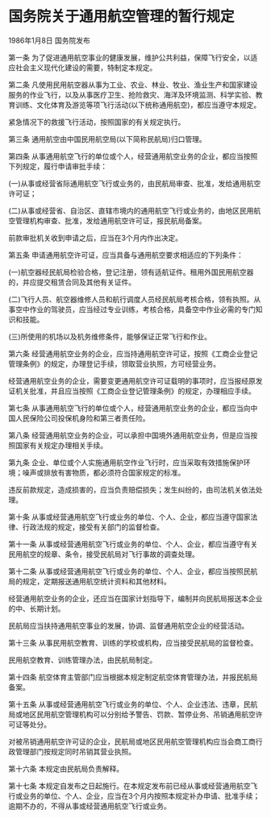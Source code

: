 # 国务院关于通用航空管理的暂行规定

1986年1月8日 国务院发布　



第一条 为了促进通用航空事业的健康发展，维护公共利益，保障飞行安全，以适应社会主义现代化建设的需要，特制定本规定。

第二条 凡使用民用航空器从事为工业、农业、林业、牧业、渔业生产和国家建设服务的作业飞行，以及从事医疗卫生、抢险救灾、海洋及环境监测、科学实验、教育训练、文化体育及游览等项飞行活动(以下统称通用航空)，都应当遵守本规定。

紧急情况下的救援飞行活动，按照国家的有关规定执行。

第三条 通用航空由中国民用航空局(以下简称民航局)归口管理。

第四条 从事通用航空飞行的单位或个人，经营通用航空业务的企业，都应当按照下列规定，履行申请审批手续：

(一)从事或经营省际通用航空飞行或业务的，由民航局审查、批准，发给通用航空许可证；

(二)从事或经营省、自治区、直辖市境内的通用航空飞行或业务的，由地区民用航空管理机构审查、批准，发给通用航空许可证，报民航局备案。

前款审批机关收到申请之后，应当在3个月内作出决定。

第五条 申请通用航空许可证，应当具备与通用航空要求相适应的下列条件：

(一)航空器经民航局检验合格，登记注册，领有适航证件。租用外国民用航空器的，并应提交租赁合同及其他有关证件。

(二)飞行人员、航空器维修人员和航行调度人员经民航局考核合格，领有执照。从事空中作业的驾驶员，应当经过专业训练，考核合格，具备空中作业必需的专门知识和技能。

(三)所使用的机场以及机务维修条件，能够保证正常飞行和作业。

第六条 经营通用航空业务的企业，应当持通用航空许可证，按照《工商企业登记管理条例》的规定，办理登记手续，领取营业执照，方可经营业务。

经营通用航空业务的企业，需要变更通用航空许可证载明的事项时，应当报经原发证机关批准，并且应当按照《工商企业登记管理条例》的规定，办理相应手续。

第七条 从事通用航空飞行的单位或个人，经营通用航空业务的企业，都应当向中国人民保险公司投保机身险和第三者责任险。

第八条 经营通用航空业务的企业，可以承担中国境外通用航空业务，但是应当按照国家有关规定办理相关手续。

第九条 企业、单位或个人实施通用航空作业飞行时，应当采取有效措施保护环境；噪声或排放有害物质，都必须符合国家规定的标准。

违反前款规定，造成损害的，应当负责赔偿损失；发生纠纷的，由司法机关依法处理。

第十条 从事或经营通用航空飞行或业务的单位、个人、企业，都应当遵守国家法律、行政法规的规定，接受有关部门的监督检查。

第十一条 从事或经营通用航空飞行或业务的单位、个人、企业，都应当遵守有关民用航空的规章、条令，接受民航局对飞行事故的调查处理。

第十二条 从事或经营通用航空飞行或业务的单位、个人、企业，都应当按照民航局的规定，定期报送通用航空统计资料和其他材料。

经营通用航空业务的企业，还应当在国家计划指导下，编制并向民航局报送本企业的中、长期计划。

民航局应当扶持通用航空事业的发展，协调、监督通用航空企业的经营活动。

第十三条 从事民用航空教育、训练的学校或机构，应当接受民航局的监督检查。

民用航空教育、训练管理办法，由民航局制定。

第十四条 航空体育主管部门应当根据本规定制定航空体育管理办法，并报民航局备案。

第十五条 从事或经营通用航空飞行或业务的单位、个人、企业违法、违章，民航局或地区民用航空管理机构可以分别给予警告、罚款、暂停业务、吊销通用航空许可证等处分。

对被吊销通用航空许可证的企业，民航局或地区民用航空管理机构应当会商工商行政管理部门按规定同时吊销其营业执照。

第十六条 本规定由民航局负责解释。

第十七条 本规定自发布之日起施行。在本规定发布前已经从事或经营通用航空飞行或业务的单位、个人、企业，应当在3个月内按照本规定补办申请、批准手续；逾期不办的，不得从事或经营通用航空飞行或业务。